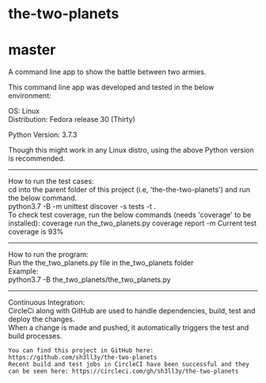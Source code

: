 # the-two-planets  
# master
A command line app to show the battle between two armies.  

This command line app was developed and tested in the below environment:  

OS: Linux  
	Distribution: Fedora release 30 (Thirty)  

Python Version: 3.7.3  

Though this might work in any Linux distro, using the above Python version is recommended.  

__________________________  

How to run the test cases:  
	cd into the parent folder of this project (i.e, 'the-the-two-planets') and run the below command.   
		python3.7 -B -m unittest discover -s tests -t .    
	To check test coverage, run the below commands (needs 'coverage' to be installed):
	    coverage run the_two_planets.py
		coverage report -m
	Current test coverage is 93%
__________________________  

How to run the program:  
	Run the the_two_planets.py file in the_two_planets folder  
	Example:  
		python3.7 -B the_two_planets/the_two_planets.py  

__________________________  

Continuous Integration:  
	CircleCi along with GitHub are used to handle dependencies, build, test and deploy the changes.  
	When a change is made and pushed, it automatically triggers the test and build processes.  

	You can find this project in GitHub here: https://github.com/sh3ll3y/the-two-planets  
	Recent build and test jobs in CircleCI have been successful and they can be seen here: https://circleci.com/gh/sh3ll3y/the-two-planets  
